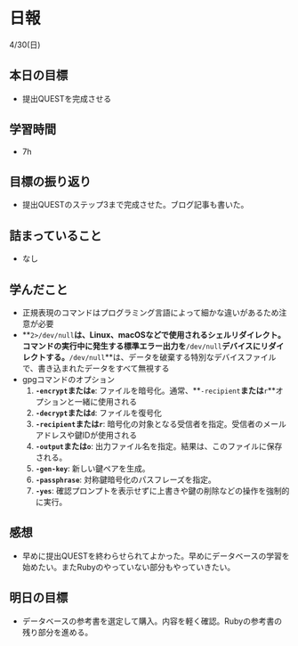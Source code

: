 # 日報

4/30(日)

## 本日の目標

- 提出QUESTを完成させる

## 学習時間

- 7h

## 目標の振り返り

- 提出QUESTのステップ3まで完成させた。ブログ記事も書いた。

## 詰まっていること

- なし

## 学んだこと

- 正規表現のコマンドはプログラミング言語によって細かな違いがあるため注意が必要
- **`2>/dev/null`**は、Linux、macOSなどで使用されるシェルリダイレクト。コマンドの実行中に発生する標準エラー出力を**`/dev/null`**デバイスにリダイレクトする。**`/dev/null`**は、データを破棄する特別なデバイスファイルで、書き込まれたデータをすべて無視する
- gpgコマンドのオプション
    1. **`-encrypt`**または**`e`**: ファイルを暗号化。通常、**`-recipient`**または**`r`**オプションと一緒に使用される
    2. **`-decrypt`**または**`d`**: ファイルを復号化
    3. **`-recipient`**または**`r`**: 暗号化の対象となる受信者を指定。受信者のメールアドレスや鍵IDが使用される
    4. **`-output`**または**`o`**: 出力ファイル名を指定。結果は、このファイルに保存される。
    5. **`-gen-key`**: 新しい鍵ペアを生成。
    6. **`-passphrase`**: 対称鍵暗号化のパスフレーズを指定。
    7. **`-yes`**: 確認プロンプトを表示せずに上書きや鍵の削除などの操作を強制的に実行。

## 感想

- 早めに提出QUESTを終わらせられてよかった。早めにデータベースの学習を始めたい。またRubyのやっていない部分もやっていきたい。

## 明日の目標

- データベースの参考書を選定して購入。内容を軽く確認。Rubyの参考書の残り部分を進める。
